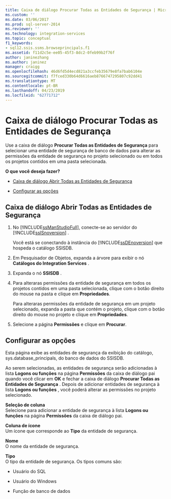 ```yaml
---
title: Caixa de diálogo Procurar Todas as Entidades de Segurança | Microsoft Docs
ms.custom: ''
ms.date: 03/06/2017
ms.prod: sql-server-2014
ms.reviewer: ''
ms.technology: integration-services
ms.topic: conceptual
f1_keywords:
- sql12.ssis.ssms.browseprincipals.f1
ms.assetid: f11d2c5e-ee05-45f3-8dc2-0feb99b2f76f
author: janinezhang
ms.author: janinez
manager: craigg
ms.openlocfilehash: 46d6fd5d4ecd821a3ccfeb35679e8fa7bab6104e
ms.sourcegitcommit: f7fced330b64d6616aeb8766747295807c92dd41
ms.translationtype: MT
ms.contentlocale: pt-BR
ms.lasthandoff: 04/23/2019
ms.locfileid: "62771712"
---
```

# <a name="browse-all-principals-dialog-box"></a>Caixa de diálogo Procurar Todas as Entidades de Segurança
  Use a caixa de diálogo **Procurar Todas as Entidades de Segurança** para selecionar uma entidade de segurança de banco de dados para alterar as permissões da entidade de segurança no projeto selecionado ou em todos os projetos contidos em uma pasta selecionada.  
  
 **O que você deseja fazer?**  
  
-   [Caixa de diálogo Abrir Todas as Entidades de Segurança](#open_dialog)  
  
-   [Configurar as opções](#options)  
  
##  <a name="open_dialog"></a> Caixa de diálogo Abrir Todas as Entidades de Segurança  
  
1.  No [!INCLUDE[ssManStudioFull](../../includes/ssmanstudiofull-md.md)], conecte-se ao servidor do [!INCLUDE[ssISnoversion](../../includes/ssisnoversion-md.md)] .  
  
     Você está se conectando à instância do [!INCLUDE[ssDEnoversion](../../includes/ssdenoversion-md.md)] que hospeda o catálogo SSISDB.  
  
2.  Em Pesquisador de Objetos, expanda a árvore para exibir o nó **Catálogos do Integration Services** .  
  
3.  Expanda o nó **SSISDB** .  
  
4.  Para alteraras permissões da entidade de segurança em todos os projetos contidos em uma pasta selecionada, clique com o botão direito do mouse na pasta e clique em **Propriedades**.  
  
     Para alteraras permissões da entidade de segurança em um projeto selecionado, expanda a pasta que contém o projeto, clique com o botão direito do mouse no projeto e clique em **Propriedades**.  
  
5.  Selecione a página **Permissões** e clique em **Procurar**.  
  
##  <a name="options"></a> Configurar as opções  
 Esta página exibe as entidades de segurança da exibição do catálogo, sys.database_principals, do banco de dados do SSISDB.  
  
 Ao serem selecionadas, as entidades de segurança serão adicionadas à lista **Logons ou funções** na página **Permissões** da caixa de diálogo pai quando você clicar em **OK** e fechar a caixa de diálogo **Procurar Todas as Entidades de Segurança** . Depois de adicionar entidades de segurança à lista **Logons ou funções** , você poderá alterar as permissões no projeto selecionado.  
  
 **Seleção de coluna**  
 Selecione para adicionar a entidade de segurança à lista **Logons ou funções** na página **Permissões** da caixa de diálogo pai.  
  
 **Coluna de ícone**  
 Um ícone que corresponde ao **Tipo** da entidade de segurança.  
  
 **Nome**  
 O nome da entidade de segurança.  
  
 **Tipo**  
 O tipo da entidade de segurança. Os tipos comuns são:  
  
-   Usuário do SQL  
  
-   Usuário do Windows  
  
-   Função de banco de dados  
  
  
